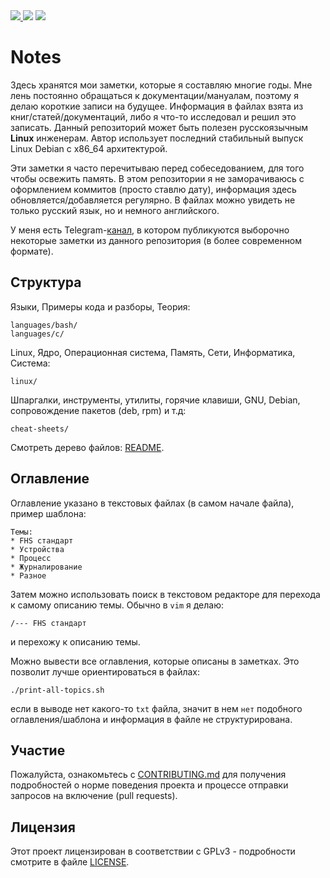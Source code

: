 <div>
<a href="https://github.com/iikrllx/notes">
    <img src="https://img.shields.io/badge/Knowledge%20Base--RUS-blue?style=flat&label=%D0%91%D0%B0%D0%B7%D0%B0%20%D0%B7%D0%BD%D0%B0%D0%BD%D0%B8%D0%B9&labelColor=008000">
</a>
<img src="https://img.shields.io/github/repo-size/iikrllx/notes.svg?label=Repo%20size&style=flat">
<a href="https://github.com/iikrllx/notes/blob/master/CONTRIBUTING.md">
    <img src="https://img.shields.io/badge/Welcome-black?style=flat&label=Contributions&labelColor=gray">
</a>
</div>

# Notes
Здесь хранятся мои заметки, которые я составляю многие годы. Мне лень постоянно обращаться к
документации/мануалам, поэтому я делаю короткие записи на будущее. Информация в файлах взята из
книг/статей/документаций, либо я что-то исследовал и решил это записать. Данный репозиторий может
быть полезен русскоязычным **Linux** инженерам. Автор использует последний стабильный выпуск Linux
Debian с x86_64 архитектурой.

Эти заметки я часто перечитываю перед собеседованием, для того чтобы освежить память. В этом
репозитории я не заморачиваюсь с оформлением коммитов (просто ставлю дату), информация здесь
обновляется/добавляется регулярно. В файлах можно увидеть не только русский язык, но и немного
английского.

У меня есть Telegram-[канал](https://t.me/krxnotes), в котором публикуются выборочно некоторые
заметки из данного репозитория (в более современном формате).

## Структура
Языки, Примеры кода и разборы, Теория:
```
languages/bash/
languages/c/
```

Linux, Ядро, Операционная система, Память, Сети, Информатика, Система:
```
linux/
```

Шпаргалки, инструменты, утилиты, горячие клавиши, GNU, Debian, сопровождение пакетов (deb, rpm) и т.д:
```
cheat-sheets/
```

Смотреть дерево файлов: [README](https://github.com/iikrllx/notes/blob/master/README).

## Оглавление
Оглавление указано в текстовых файлах (в самом начале файла), пример шаблона:
```
Темы:
* FHS стандарт
* Устройства
* Процесс
* Журналирование
* Разное
```
Затем можно использовать поиск в текстовом редакторе для перехода к самому описанию темы. Обычно в
```vim``` я делаю:
```
/--- FHS стандарт
```
и перехожу к описанию темы.

Можно вывести все оглавления, которые описаны в заметках. Это позволит лучше ориентироваться
в файлах:
```
./print-all-topics.sh
```
если в выводе нет какого-то ```txt``` файла, значит в нем ```нет``` подобного оглавления/шаблона и
информация в файле не структурирована.

## Участие
Пожалуйста, ознакомьтесь с
[CONTRIBUTING.md](https://github.com/iikrllx/notes/blob/master/CONTRIBUTING.md) для получения
подробностей о норме поведения проекта и процессе отправки запросов на включение (pull requests).

## Лицензия
Этот проект лицензирован в соответствии с GPLv3 - подробности смотрите в файле
[LICENSE](https://github.com/iikrllx/notes/blob/master/LICENSE).
